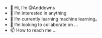 - 👋 Hi, I’m @Anddowns
- 👀 I’m interested in anything
- 🌱 I’m currently learning machine learning。
- 💞️ I’m looking to collaborate on ...
- 📫 How to reach me ...

<!---
Anddowns/Anddowns is a ✨ special ✨ repository because its `README.md` (this file) appears on your GitHub profile.
You can click the Preview link to take a look at your changes.
--->
